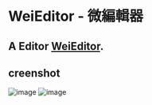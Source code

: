 # WeiEditor - 微編輯器
## A Editor [WeiEditor](https://andywang505.github.io/WeiEditor/).
## creenshot
![image](https://user-images.githubusercontent.com/71600455/138345156-0b7db9f9-12c6-4514-90bd-97f5d7f748dd.png)
![image](https://user-images.githubusercontent.com/71600455/138725734-e39034a9-5d30-4442-ae5a-300c66c88a35.png)

